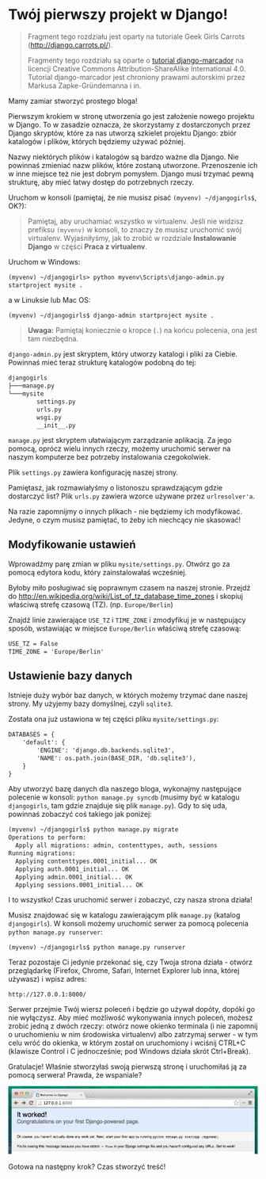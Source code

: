 # Twój pierwszy projekt w Django!

> Fragment tego rozdziału jest oparty na tutoriale Geek Girls Carrots (http://django.carrots.pl/).
>
> Fragmenty tego rozdziału są oparte o [tutorial django-marcador][1] na licencji Creative Commons Attribution-ShareAlike International 4.0. Tutorial django-marcador jest chroniony prawami autorskimi przez Markusa Zapke-Gründemanna i in.

[1]: http://django-marcador.keimlink.de/

Mamy zamiar stworzyć prostego bloga!

Pierwszym krokiem w stronę utworzenia go jest założenie nowego projektu w Django. To w zasadzie oznacza, że skorzystamy z dostarczonych przez Django skryptów, które za nas utworzą szkielet projektu Django: zbiór katalogów i plików, których będziemy używać później.

Nazwy niektórych plików i katalogów są bardzo ważne dla Django. Nie powinnaś zmieniać nazw plików, które zostaną utworzone. Przenoszenie ich w inne miejsce też nie jest dobrym pomysłem. Django musi trzymać pewną strukturę, aby mieć łatwy dostęp do potrzebnych rzeczy.

Uruchom w konsoli (pamiętaj, że nie musisz pisać `(myvenv) ~/djangogirls$`, OK?):

> Pamiętaj, aby uruchamiać wszystko w virtualenv. Jeśli nie widzisz prefiksu `(myvenv)` w konsoli, to znaczy że musisz uruchomić swój virtualenv. Wyjaśniłyśmy, jak to zrobić w rozdziale **Instalowanie Django** w części **Praca z virtualenv**.

Uruchom w Windows:

    (myvenv) ~/djangogirls> python myvenv\Scripts\django-admin.py startproject mysite .


a w Linuksie lub Mac OS:

    (myvenv) ~/djangogirls$ django-admin startproject mysite .


> **Uwaga:** Pamiętaj koniecznie o kropce (`.`) na końcu polecenia, ona jest tam niezbędna.

`django-admin.py` jest skryptem, który utworzy katalogi i pliki za Ciebie. Powinnaś mieć teraz strukturę katalogów podobną do tej:

    djangogirls
    ├───manage.py
    └───mysite
            settings.py
            urls.py
            wsgi.py
            __init__.py


`manage.py` jest skryptem ułatwiającym zarządzanie aplikacją. Za jego pomocą, oprócz wielu innych rzeczy, możemy uruchomić serwer na naszym komputerze bez potrzeby instalowania czegokolwiek.

Plik `settings.py` zawiera konfigurację naszej strony.

Pamiętasz, jak rozmawiałyśmy o listonoszu sprawdzającym gdzie dostarczyć list? Plik `urls.py` zawiera wzorce używane przez `urlresolver'a`.

Na razie zapomnijmy o innych plikach - nie będziemy ich modyfikować. Jedyne, o czym musisz pamiętać, to żeby ich niechcący nie skasować!

## Modyfikowanie ustawień

Wprowadźmy parę zmian w pliku `mysite/settings.py`. Otwórz go za pomocą edytora kodu, który zainstalowałaś wcześniej.

Byłoby miło posługiwać się poprawnym czasem na naszej stronie. Przejdź do http://en.wikipedia.org/wiki/List_of_tz_database_time_zones i skopiuj właściwą strefę czasową (TZ). (np. `Europe/Berlin`)

Znajdź linie zawierające `USE_TZ` i `TIME_ZONE` i zmodyfikuj je w następujący sposób, wstawiając w miejsce `Europe/Berlin` właściwą strefę czasową:

    USE_TZ = False
    TIME_ZONE = 'Europe/Berlin'


## Ustawienie bazy danych

Istnieje duży wybór baz danych, w których możemy trzymać dane naszej strony. My użyjemy bazy domyślnej, czyli `sqlite3`.

Została ona już ustawiona w tej części pliku `mysite/settings.py`:

    DATABASES = {
        'default': {
            'ENGINE': 'django.db.backends.sqlite3',
            'NAME': os.path.join(BASE_DIR, 'db.sqlite3'),
        }
    }


Aby utworzyć bazę danych dla naszego bloga, wykonajmy następujące polecenie w konsoli: `python manage.py syncdb` (musimy być w katalogu `djangogirls`, tam gdzie znajduje się plik `manage.py`). Gdy to się uda, powinnaś zobaczyć coś takiego jak poniżej:

    (myvenv) ~/djangogirls$ python manage.py migrate
    Operations to perform:
      Apply all migrations: admin, contenttypes, auth, sessions
    Running migrations:
      Applying contenttypes.0001_initial... OK
      Applying auth.0001_initial... OK
      Applying admin.0001_initial... OK
      Applying sessions.0001_initial... OK


I to wszystko! Czas uruchomić serwer i zobaczyć, czy nasza strona działa!

Musisz znajdować się w katalogu zawierającym plik `manage.py` (katalog `djangogirls`). W konsoli możemy uruchomić serwer za pomocą polecenia `python manage.py runserver`:

    (myvenv) ~/djangogirls$ python manage.py runserver


Teraz pozostaje Ci jedynie przekonać się, czy Twoja strona działa - otwórz przeglądarkę (Firefox, Chrome, Safari, Internet Explorer lub inna, której używasz) i wpisz adres:

    http://127.0.0.1:8000/


Serwer przejmie Twój wiersz poleceń i będzie go używał dopóty, dopóki go nie wyłączysz. Aby mieć możliwość wykonywania innych poleceń, możesz zrobić jedną z dwóch rzeczy: otwórz nowe okienko terminala (i nie zapomnij o uruchomieniu w nim środowiska virtualenv) albo zatrzymaj serwer - w tym celu wróć do okienka, w którym został on uruchomiony i wciśnij CTRL+C (klawisze Control i C jednocześnie; pod Windows działa skrót Ctrl+Break).

Gratulacje! Właśnie stworzyłaś swoją pierwszą stronę i uruchomiłaś ją za pomocą serwera! Prawda, że wspaniale?

![Działa!](images/it_worked2.png)

Gotowa na następny krok? Czas stworzyć treść!
